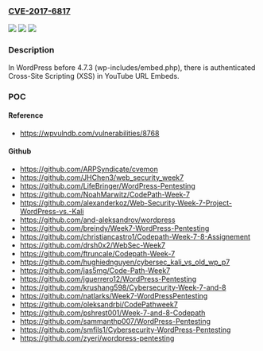 ### [CVE-2017-6817](https://cve.mitre.org/cgi-bin/cvename.cgi?name=CVE-2017-6817)
![](https://img.shields.io/static/v1?label=Product&message=n%2Fa&color=blue)
![](https://img.shields.io/static/v1?label=Version&message=n%2Fa&color=blue)
![](https://img.shields.io/static/v1?label=Vulnerability&message=n%2Fa&color=brighgreen)

### Description

In WordPress before 4.7.3 (wp-includes/embed.php), there is authenticated Cross-Site Scripting (XSS) in YouTube URL Embeds.

### POC

#### Reference
- https://wpvulndb.com/vulnerabilities/8768

#### Github
- https://github.com/ARPSyndicate/cvemon
- https://github.com/JHChen3/web_security_week7
- https://github.com/LifeBringer/WordPress-Pentesting
- https://github.com/NoahMarwitz/CodePath-Week-7
- https://github.com/alexanderkoz/Web-Security-Week-7-Project-WordPress-vs.-Kali
- https://github.com/and-aleksandrov/wordpress
- https://github.com/breindy/Week7-WordPress-Pentesting
- https://github.com/christiancastro1/Codepath-Week-7-8-Assignement
- https://github.com/drsh0x2/WebSec-Week7
- https://github.com/ftruncale/Codepath-Week-7
- https://github.com/hughiednguyen/cybersec_kali_vs_old_wp_p7
- https://github.com/jas5mg/Code-Path-Week7
- https://github.com/jguerrero12/WordPress-Pentesting
- https://github.com/krushang598/Cybersecurity-Week-7-and-8
- https://github.com/natlarks/Week7-WordPressPentesting
- https://github.com/oleksandrbi/CodePathweek7
- https://github.com/pshrest001/Week-7-and-8-Codepath
- https://github.com/sammanthp007/WordPress-Pentesting
- https://github.com/smfils1/Cybersecurity-WordPress-Pentesting
- https://github.com/zyeri/wordpress-pentesting

